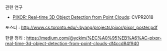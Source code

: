 관련 연구
- [PIXOR: Real-time 3D Object Detection from Point Clouds](http://openaccess.thecvf.com/content_cvpr_2018/papers/Yang_PIXOR_Real-Time_3D_CVPR_2018_paper.pdf): CVPR2018

포스터 : http://www.cs.toronto.edu/~byang/projects/pixor/pixor_poster.pdf

한글 정리 : https://medium.com/@yckim/%EC%A0%95%EB%A6%AC-pixor-real-time-3d-object-detection-from-point-clouds-df4ccd84f940
